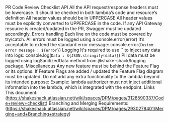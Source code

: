 PR Code Review Checklist
API
All the API request/response headers must be lowercase.
It should be checked in both lambda’s code and resource’s definition
All header values should be in UPPERCASE
All header values must be explicitly converted to UPPERCASE in the code.
If any API Gateway resource is created/updated in the PR, Swagger must be updated accordingly.
Errors handling
Each line on the code must be covered by try/catch.
All errors must be logged using a console.error(error)
It’s acceptable to extend the standard error message: console.error(`Custom error message : ${error}`)
Logging
It's required to use `` to inject any data into logs: console.log(`Data : ${JSON.stringify(data)}`)
PII data must be logged using logSanitizedData method from @shake-shack/logging package.
Miscellaneous
Any new feature must be behind the Feature Flag or its options.
If Feature Flags are added / updated the Feature Flag diagram must be updated.
Do not add any extra functionality to the lambda beyond its intended purpose:
Example: lambda authorizer must not inject additional information into the lambda, which is integrated with the endpoint.
Links
This document: (https://shakeshack.atlassian.net/wiki/spaces/DPM/pages/3128590337/Code+review+checklist) Branching and Merging Requirements: (https://shakeshack.atlassian.net/wiki/spaces/DPM/pages/2930278401/Merging+and+Branching+strategy)

